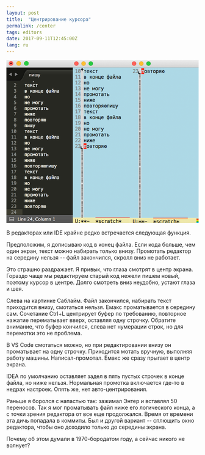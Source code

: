```yaml
---
layout: post
title:  "Центрирование курсора"
permalink: /center
tags: editors
date: 2017-09-11T12:45:00Z
lang: ru
---
```


![editors](/assets/static/editors.png)

В редакторах или IDE крайне редко встречается следующая функция.

Предположим, я дописываю код в конец файла. Если кода больше, чем один экран,
текст можно набирать только внизу. Промотать редактор на середину нельзя -- файл
закончился, скролл вниз не работает.

Это страшно раздражает. Я привык, что глаза смотрят в центр экрана. Гораздо чаще
мы редактируем старый код нежели пишем новый, поэтому курсор в центре. Долго
смотреть вниз неудобно, устают глаза и шея.

Слева на картинке Саблайм. Файл закончился, набирать текст приходится внизу,
смотаться нельзя. Емакс проматывается в середину сам. Сочетание Ctrl+L
центрирует буфер по требованию, повторное нажатие перематывает вверх, оставляя
одну строчку. Обратите внимание, что буфер кончился, слева нет нумерации строк,
но для перемотки это не проблема.

В VS Code смотаться можно, но при редактировании внизу он проматывает на одну
строчку. Приходится мотать вручную, выполняя работу
машины. Написал-промотал. Емакс же сразу прыгает в центр экрана.

IDEA по умолчанию оставляет задел в пять пустых строчек в конце файла, но ниже
нельзя. Нормальная промотка включается где-то в недрах настроек. Опять же, нет
авто-центрирования.

Раньше я боролся с напастью так: зажимал Энтер и вставлял 50 переносов. Так я
мог проматывать файл ниже его логического конца, а с точки зрения редактора от
все еще продолжался. Время от времени эта дичь попадала в коммиты. Был и другой
вариант -- сплющить окно редактора, чтобы оно доходило только до середины
экрана.

Почему об этом думали в 1970-бородатом году, а сейчас никого не волнует?
